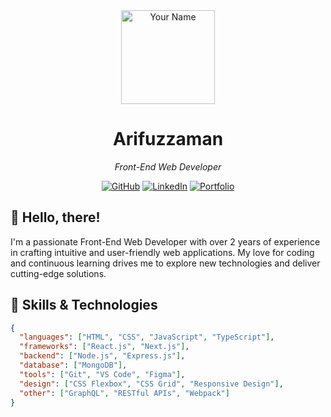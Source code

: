 <div align="center">
  <img src="https://avatars.githubusercontent.com/u/48868488?v=4" alt="Your Name" width="150" height="150">

  # Arifuzzaman
  *Front-End Web Developer*

  [![GitHub](https://img.shields.io/badge/GitHub-AZFahimm-blue?style=flat-square&logo=github)](https://github.com/AZFahimm)
  [![LinkedIn](https://img.shields.io/badge/LinkedIn-Arifuzzaman_Fahim-0077B5?style=flat-square&logo=linkedin)](https://www.linkedin.com/in/arifuzzaman-fahim-9137a7164/)
  [![Portfolio](https://img.shields.io/badge/Portfolio-YourWebsite-blueviolet?style=flat-square)](https://yourwebsite.com)
</div>

## 👋 Hello, there!
I'm a passionate Front-End Web Developer with over 2 years of experience in crafting intuitive and user-friendly web applications. My love for coding and continuous learning drives me to explore new technologies and deliver cutting-edge solutions.

## 🚀 Skills & Technologies
```json
{
  "languages": ["HTML", "CSS", "JavaScript", "TypeScript"],
  "frameworks": ["React.js", "Next.js"],
  "backend": ["Node.js", "Express.js"],
  "database": ["MongoDB"],
  "tools": ["Git", "VS Code", "Figma"],
  "design": ["CSS Flexbox", "CSS Grid", "Responsive Design"],
  "other": ["GraphQL", "RESTful APIs", "Webpack"]
}
